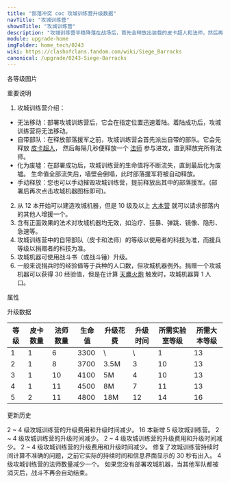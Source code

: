 ```yaml
---
title: "部落冲突 coc 攻城训练营升级数据"
navTitle: "攻城训练营"
shownTitle: "攻城训练营"
description: "攻城训练营平稳降落在战场后，首先会释放出装载的皮卡超人和法师，然后再释放出部落援军。想知道攻城训练营为什么能塞得下这么多部队？天机不可泄露，你还是不知道比较好。"
module: upgrade-home
imgFolder: home_tech/0243
wiki: https://clashofclans.fandom.com/wiki/Siege_Barracks
canonical: /upgrade/0243-Siege-Barracks
---
```


<UnitInfo :folder="$frontmatter.imgFolder" imgSrc="Siege_Barracks.png" :imgAlt="$frontmatter.navTitle" :description="$frontmatter.description" />

<SmallTitle>各等级图片</SmallTitle>

<Panel>
    <UnitImgGroup title="常规模型" :folder="$frontmatter.imgFolder">
        <UnitImg imgTitle="1 级" imgSrc="Siege_Barracks1.png" />
        <UnitImg imgTitle="2 级" imgSrc="Siege_Barracks2.png" />
        <UnitImg imgTitle="3 级" imgSrc="Siege_Barracks3.png" />
        <UnitImg imgTitle="4 级" imgSrc="Siege_Barracks4.png" />
        <UnitImg imgTitle="5 级" imgSrc="Siege_Barracks5.png" />
    </UnitImgGroup>
    <UnitImgGroup title="正在降落的攻城训练营" :folder="$frontmatter.imgFolder">
        <UnitImg imgTitle="1 级" imgSrc="Parachute_Barracks1.png" />
        <UnitImg imgTitle="2 级" imgSrc="Parachute_Barracks2.png" />
        <UnitImg imgTitle="3 级" imgSrc="Parachute_Barracks3.png" />
        <UnitImg imgTitle="4 级" imgSrc="Parachute_Barracks4.png" />
        <UnitImg imgTitle="5 级" imgSrc="Parachute_Barracks5.png" />
    </UnitImgGroup>
</Panel>

<SmallTitle>重要说明</SmallTitle>

1. 攻城训练营介绍：
  - 无法移动：部署攻城训练营后，它会在指定位置迅速着陆。着陆成功后，攻城训练营将无法移动。
  - 自带部队：在释放部落援军之前，攻城训练营会首先派出自带的部队。它会先释放 [皮卡超人](/upgrade/0009-P.E.K.K.A)， 然后每隔几秒便释放一个 [法师](/upgrade/0006-Wizard) 参与进攻，直到释放完所有法师。
  - 化为废墟：在部署成功后，攻城训练营的生命值将不断流失，直到最后化为废墟。 生命值全部流失后，墙壁会倒塌，此时部落援军将被自动释放。
  - 手动释放：您也可以手动摧毁攻城训练营，提前释放出其中的部落援军。(部署后再次点击攻城机器图标即可)。
2. 从 12 本开始可以建造攻城机器，但是 10 级及以上 [大本营](/upgrade/0400-Town-Hall) 就可以请求部落内的其他人增援一个。
3. 含有正面效果的法术对攻城机器均无效，如治疗、狂暴、弹跳、镜像、隐形、急速等。
4. 攻城训练营中的自带部队（皮卡和法师）的等级以使用者的科技为准，而援兵等级以捐赠者的科技为准。
5. 攻城机器可使用战斗书（或战斗锤）升级。
6. 一般来说捐兵时的经验值等于兵种的人口数，但攻城机器例外。捐赠一个攻城机器可以获得 30 经验值，但是在计算 [天鹰火炮](/upgrade/030b-Eagle-Artillery) 触发时，攻城机器算 1 人口。

<SmallTitle>属性</SmallTitle>

<UnitProperties>
    <UnitProperty pKey="攻击方式" pValue="部署后生成额外部队" />
    <UnitProperty pKey="部队最长生存时间" pValue="30 秒" />
    <UnitProperty pKey="移动速度" pValue="0" />
    <UnitProperty pKey="所需攻城机器工坊等级" pValue="4" />
    <UnitProperty pKey="所需大本等级" pValue="13" />
    <UnitProperty pKey="建造时间" pValue="1200" :isTrainingTime="true" />
</UnitProperties>

<SmallTitle>升级数据</SmallTitle>

<script setup>
const tableExtraInfo = [
    {
        "column": 4,
        "type": "cost",
        "gpClass": "research",
        "icon": "Elixir"
    },
    {
        "column": 5,
        "type": "time",
        "gpClass": "research"
    }
];
</script>

<UnitTable :tableExtraInfo="tableExtraInfo">

| 等级 |  皮卡数量 | 法师数量 | 生命值 | 升级花费|  升级时间  |所需实验室等级|所需大本等级|
| ---- |   ----   |   ----  |  ----  |  ----  |    ----   |    ----     |   ----    |
|   1  |     1    |     6   |  3300  |     \  |     \     |      1      |    13     |
|   2  |     1    |     8   |  3700  |  3.5M  |     3     |     10      |    13     |
|   3  |     1    |    10   |  4100  |    5M  |     4     |     10      |    13     |
|   4  |     1    |    11   |  4500  |    8M  |     7     |     11      |    13     |
|   5  |     2    |    11   |  4800  |   18M  |    12     |     14      |    16     |
</UnitTable>

<SmallTitle>更新历史</SmallTitle>

<Timeline>
    <TimelineItem date="2024/11/25">
        <TimelineRow>2 ~ 4 级攻城训练营的升级费用和升级时间减少。</TimelineRow>
    </TimelineItem>
    <TimelineItem date="2024/02/27">
        <TimelineRow>16 本新增 5 级攻城训练营。</TimelineRow>
    </TimelineItem>
    <TimelineItem date="2023/12/12">
        <TimelineRow>2 ~ 4 级攻城训练营的升级时间减少。</TimelineRow>
    </TimelineItem>
    <TimelineItem date="2023/06/12">
        <TimelineRow>2 ~ 4 级攻城训练营的升级费用和升级时间减少。</TimelineRow>
    </TimelineItem>
    <TimelineItem date="2022/10/10">
        <TimelineRow>2 ~ 4 级攻城训练营的升级费用和升级时间减少。</TimelineRow>
    </TimelineItem>
    <TimelineItem date="2021/04/12">
        <TimelineRow>修复了攻城训练营持续时间计算不准确的问题，之前它实际的持续时间和信息界面显示的 30 秒有出入。</TimelineRow>
    </TimelineItem>
    <TimelineItem date="2020/10/12">
        <TimelineRow>4 级攻城训练营的法师数量减少一个。</TimelineRow>
        <TimelineRow>如果您没有部署攻城机器，当其他军队都被消灭后，战斗不再会自动结束。</TimelineRow>
    </TimelineItem>
    <TimelineItem :historyBottom="true" />
</Timeline>